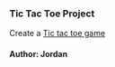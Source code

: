 ### Tic Tac Toe Project

Create a [Tic tac toe game](https://en.wikipedia.org/wiki/Tic-tac-toe)

#### Author: Jordan
